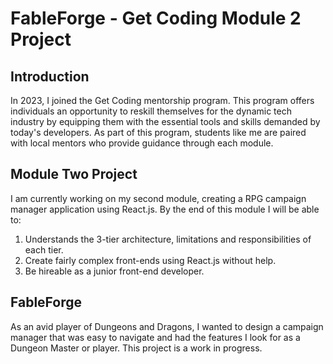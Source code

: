 # FableForge - Get Coding Module 2 Project

## Introduction

In 2023, I joined the Get Coding mentorship program. This program offers individuals an opportunity to reskill themselves for the dynamic tech industry by equipping them with the essential tools and skills demanded by today's developers. As part of this program, students like me are paired with local mentors who provide guidance through each module.

## Module Two Project

I am currently working on my second module, creating a RPG campaign manager application using React.js. By the end of this module I will be able to:

1. Understands the 3-tier architecture, limitations and responsibilities of each tier.
2. Create fairly complex front-ends using React.js without help.
3. Be hireable as a junior front-end developer.

## FableForge

As an avid player of Dungeons and Dragons, I wanted to design a campaign manager that was easy to navigate and had the features I look for as a Dungeon Master or player. This project is a work in progress.
